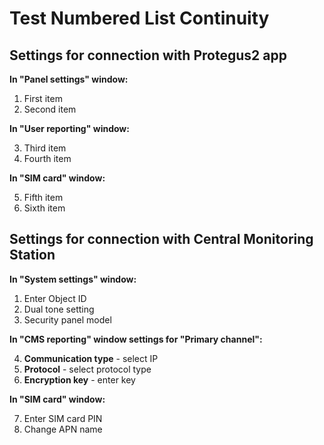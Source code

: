 # Test Numbered List Continuity

## Settings for connection with Protegus2 app

**In "Panel settings" window:**

1. First item
2. Second item

**In "User reporting" window:**

3. Third item
4. Fourth item

**In "SIM card" window:**

5. Fifth item
6. Sixth item

## Settings for connection with Central Monitoring Station

**In "System settings" window:**

1. Enter Object ID
2. Dual tone setting
3. Security panel model

**In "CMS reporting" window settings for "Primary channel":**

<ol start="4">
<li><strong>Communication type</strong> - select IP</li>
<li><strong>Protocol</strong> - select protocol type</li>
<li><strong>Encryption key</strong> - enter key</li>
</ol>

**In "SIM card" window:**

<ol start="7">
<li>Enter SIM card PIN</li>
<li>Change APN name</li>
</ol>